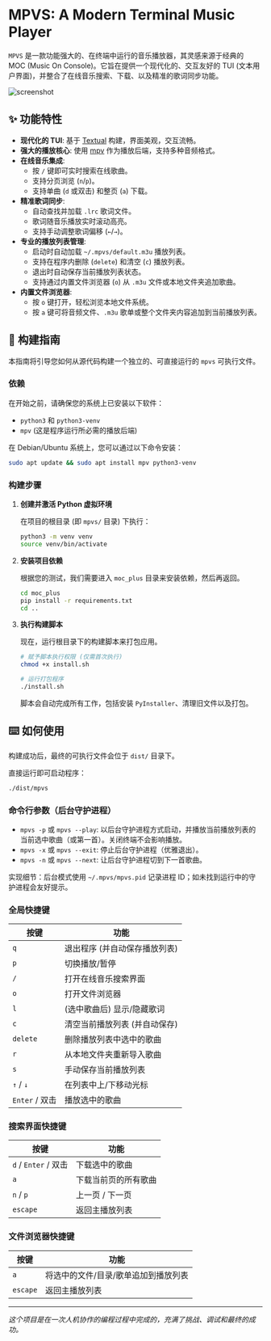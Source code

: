 # MPVS: A Modern Terminal Music Player

`MPVS` 是一款功能强大的、在终端中运行的音乐播放器，其灵感来源于经典的 MOC (Music On Console)。它旨在提供一个现代化的、交互友好的 TUI (文本用户界面)，并整合了在线音乐搜索、下载、以及精准的歌词同步功能。

![screenshot](https://user-images.githubusercontent.com/554369/228858933-58d37a6c-8654-41d5-92a3-290f3531b6e1.gif)

## ✨ 功能特性

-   **现代化的 TUI**: 基于 [Textual](https://github.com/Textualize/textual) 构建，界面美观，交互流畅。
-   **强大的播放核心**: 使用 [mpv](https://mpv.io/) 作为播放后端，支持多种音频格式。
-   **在线音乐集成**:
    -   按 `/` 键即可实时搜索在线歌曲。
    -   支持分页浏览 (`n`/`p`)。
    -   支持单曲 (`d` 或双击) 和整页 (`a`) 下载。
-   **精准歌词同步**:
    -   自动查找并加载 `.lrc` 歌词文件。
    -   歌词随音乐播放实时滚动高亮。
    -   支持手动调整歌词偏移 (`←`/`→`)。
-   **专业的播放列表管理**:
    -   启动时自动加载 `~/.mpvs/default.m3u` 播放列表。
    -   支持在程序内删除 (`delete`) 和清空 (`c`) 播放列表。
    -   退出时自动保存当前播放列表状态。
    -   支持通过内置文件浏览器 (`o`) 从 `.m3u` 文件或本地文件夹追加歌曲。
-   **内置文件浏览器**:
    -   按 `o` 键打开，轻松浏览本地文件系统。
    -   按 `a` 键可将音频文件、`.m3u` 歌单或整个文件夹内容追加到当前播放列表。

## 🚀 构建指南

本指南将引导您如何从源代码构建一个独立的、可直接运行的 `mpvs` 可执行文件。

### 依赖

在开始之前，请确保您的系统上已安装以下软件：
-   `python3` 和 `python3-venv`
-   `mpv` (这是程序运行所必需的播放后端)

在 Debian/Ubuntu 系统上，您可以通过以下命令安装：
```bash
sudo apt update && sudo apt install mpv python3-venv
```

### 构建步骤

1.  **创建并激活 Python 虚拟环境**

    在项目的根目录 (即 `mpvs/` 目录) 下执行：
    ```bash
    python3 -m venv venv
    source venv/bin/activate
    ```

2.  **安装项目依赖**

    根据您的测试，我们需要进入 `moc_plus` 目录来安装依赖，然后再返回。
    ```bash
    cd moc_plus
    pip install -r requirements.txt
    cd ..
    ```

3.  **执行构建脚本**

    现在，运行根目录下的构建脚本来打包应用。
    ```bash
    # 赋予脚本执行权限 (仅需首次执行)
    chmod +x install.sh

    # 运行打包程序
    ./install.sh
    ```
    脚本会自动完成所有工作，包括安装 `PyInstaller`、清理旧文件以及打包。

## ⌨️ 如何使用

构建成功后，最终的可执行文件会位于 `dist/` 目录下。

直接运行即可启动程序：
```bash
./dist/mpvs
```

### 命令行参数（后台守护进程）

- `mpvs -p` 或 `mpvs --play`: 以后台守护进程方式启动，并播放当前播放列表的当前选中歌曲（或第一首）。关闭终端不会影响播放。
- `mpvs -x` 或 `mpvs --exit`: 停止后台守护进程（优雅退出）。
- `mpvs -n` 或 `mpvs --next`: 让后台守护进程切到下一首歌曲。

实现细节：后台模式使用 `~/.mpvs/mpvs.pid` 记录进程 ID；如未找到运行中的守护进程会友好提示。

### 全局快捷键

| 按键              | 功能                               |
| ----------------- | ---------------------------------- |
| `q`               | 退出程序 (并自动保存播放列表)      |
| `p`               | 切换播放/暂停                      |
| `/`               | 打开在线音乐搜索界面               |
| `o`               | 打开文件浏览器                     |
| `l`               | (选中歌曲后) 显示/隐藏歌词         |
| `c`               | 清空当前播放列表 (并自动保存)      |
| `delete`          | 删除播放列表中选中的歌曲           |
| `r`               | 从本地文件夹重新导入歌曲           |
| `s`               | 手动保存当前播放列表               |
| `↑` / `↓`         | 在列表中上/下移动光标              |
| `Enter` / 双击    | 播放选中的歌曲                     |

### 搜索界面快捷键

| 按键              | 功能                     |
| ----------------- | ------------------------ |
| `d` / `Enter` / 双击 | 下载选中的歌曲           |
| `a`               | 下载当前页的所有歌曲     |
| `n` / `p`         | 上一页 / 下一页          |
| `escape`          | 返回主播放列表           |

### 文件浏览器快捷键

| 按键              | 功能                               |
| ----------------- | ---------------------------------- |
| `a`               | 将选中的文件/目录/歌单追加到播放列表 |
| `escape`          | 返回主播放列表                     |

---
*这个项目是在一次人机协作的编程过程中完成的，充满了挑战、调试和最终的成功。*